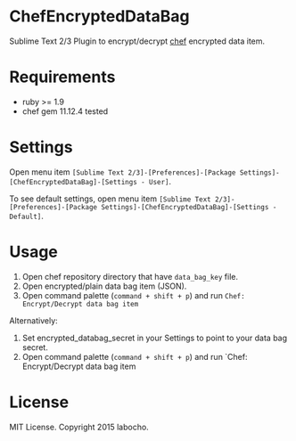 # ChefEncryptedDataBag

Sublime Text 2/3 Plugin to encrypt/decrypt [chef](https://www.chef.io/chef/) encrypted data item.

# Requirements

- ruby >= 1.9
- chef gem 11.12.4 tested

# Settings

Open menu item `[Sublime Text 2/3]-[Preferences]-[Package Settings]-[ChefEncryptedDataBag]-[Settings - User]`.

To see default settings, open menu item `[Sublime Text 2/3]-[Preferences]-[Package Settings]-[ChefEncryptedDataBag]-[Settings - Default]`.

# Usage

1. Open chef repository directory that have `data_bag_key` file.
2. Open encrypted/plain data bag item (JSON).
3. Open command palette (`command + shift + p`) and run `Chef: Encrypt/Decrypt data bag item`

Alternatively: 

1. Set encrypted_databag_secret in your Settings to point to your data bag secret.
2. Open command palette (`command + shift + p`) and run `Chef: Encrypt/Decrypt data bag item

# License

MIT License.
Copyright 2015 labocho.
